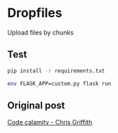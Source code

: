 # Dropfiles

Upload files by chunks

## Test
```bash
pip install -r requirements.txt

env FLASK_APP=custom.py flask run
```

## Original post

[Code calamity - Chris Griffith](https://codecalamity.com/uploading-large-files-by-chunking-featuring-python-flask-and-dropzone-js/)

